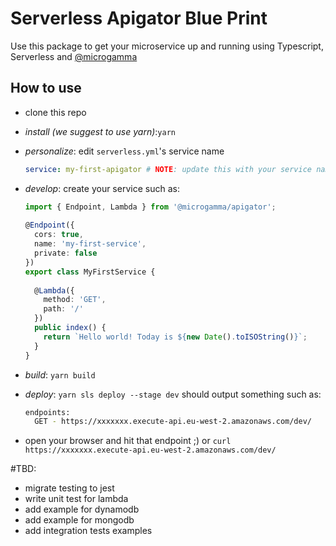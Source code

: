 # Serverless Apigator Blue Print  
  
Use this package to get your microservice up and running using Typescript, Serverless and [@microgamma](//github.com/davidecavaliere/-microgamma)
 
## How to use  
- clone this repo  
- _install (we suggest to use yarn)_:`yarn`
- _personalize_: edit `serverless.yml`'s service name
	```yaml  
	service: my-first-apigator # NOTE: update this with your service name  
	```  

- _develop_: create your service  such as:
	```typescript  
	import { Endpoint, Lambda } from '@microgamma/apigator';  
	  
	@Endpoint({  
	  cors: true,  
	  name: 'my-first-service',  
	  private: false  
	})  
	export class MyFirstService {  
	  
	  @Lambda({  
	    method: 'GET',  
	    path: '/'  
	  })  
	  public index() {  
	    return `Hello world! Today is ${new Date().toISOString()}`;  
	  }  
	}  
	```
- _build_: `yarn build`
- _deploy_: `yarn sls deploy --stage dev` should output something such as:  
	```bash  
	endpoints:  
	  GET - https://xxxxxxx.execute-api.eu-west-2.amazonaws.com/dev/  
	```  
- open your browser and hit that endpoint ;) or `curl https://xxxxxxx.execute-api.eu-west-2.amazonaws.com/dev/`
  


#TBD: 
 - migrate testing to jest
 - write unit test for lambda
 - add example for dynamodb
 - add example for mongodb
 - add integration tests examples
